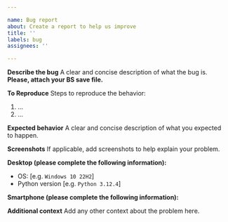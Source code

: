 ```yaml
---

name: Bug report
about: Create a report to help us improve
title: ''
labels: bug
assignees: ''

---
```


**Describe the bug**
A clear and concise description of what the bug is. **Please, attach your BS save file.**

**To Reproduce**
Steps to reproduce the behavior:
1. ...
2. ...

**Expected behavior**
A clear and concise description of what you expected to happen.

**Screenshots**
If applicable, add screenshots to help explain your problem.

**Desktop (please complete the following information):**
 - OS: [e.g. `Windows 10 22H2`]
 - Python version [e.g. `Python 3.12.4`]

**Smartphone (please complete the following information):**


**Additional context**
Add any other context about the problem here.